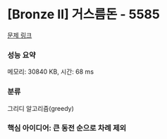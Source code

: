 # [Bronze II] 거스름돈 - 5585 

[문제 링크](https://www.acmicpc.net/problem/5585) 

### 성능 요약

메모리: 30840 KB, 시간: 68 ms

### 분류

그리디 알고리즘(greedy)


### 핵심 아이디어: 큰 동전 순으로 차례 제외

